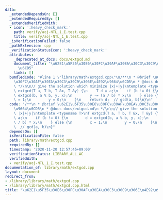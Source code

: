 ```yaml
---
data:
  _extendedDependsOn: []
  _extendedRequiredBy: []
  _extendedVerifiedWith:
  - icon: ':heavy_check_mark:'
    path: verify/aoj-NTL_1_E.test.cpp
    title: verify/aoj-NTL_1_E.test.cpp
  _isVerificationFailed: false
  _pathExtension: cpp
  _verificationStatusIcon: ':heavy_check_mark:'
  attributes:
    _deprecated_at_docs: docs/extgcd.md
    document_title: "\u62E1\u5F35\u30E6\u30FC\u30AF\u30EA\u30C3\u30C9\u306E\u4E92\u9664\
      \u6CD5"
    links: []
  bundledCode: "#line 1 \"library/math/extgcd.cpp\"\n/**\n * @brief \u62E1\u5F35\u30E6\
    \u30FC\u30AF\u30EA\u30C3\u30C9\u306E\u4E92\u9664\u6CD5\n * @docs docs/extgcd.md\n\
    \ */\n\n// give the solution which minimize |x|+|y|\ntemplate <typename T>\nT\
    \ extgcd(T a, T b, T &x, T &y) {\n    T d = a;\n    if (b != 0) {\n        d =\
    \ extgcd(b, a % b, y, x);\n        y -= (a / b) * x;\n    } else {\n        x\
    \ = 1;\n        y = 0;\n    }\n    return d;  // gcd(a, b)\n}\n"
  code: "/**\n * @brief \u62E1\u5F35\u30E6\u30FC\u30AF\u30EA\u30C3\u30C9\u306E\u4E92\
    \u9664\u6CD5\n * @docs docs/extgcd.md\n */\n\n// give the solution which minimize\
    \ |x|+|y|\ntemplate <typename T>\nT extgcd(T a, T b, T &x, T &y) {\n    T d =\
    \ a;\n    if (b != 0) {\n        d = extgcd(b, a % b, y, x);\n        y -= (a\
    \ / b) * x;\n    } else {\n        x = 1;\n        y = 0;\n    }\n    return d;\
    \  // gcd(a, b)\n}"
  dependsOn: []
  isVerificationFile: false
  path: library/math/extgcd.cpp
  requiredBy: []
  timestamp: '2020-11-20 12:57:45+09:00'
  verificationStatus: LIBRARY_ALL_AC
  verifiedWith:
  - verify/aoj-NTL_1_E.test.cpp
documentation_of: library/math/extgcd.cpp
layout: document
redirect_from:
- /library/library/math/extgcd.cpp
- /library/library/math/extgcd.cpp.html
title: "\u62E1\u5F35\u30E6\u30FC\u30AF\u30EA\u30C3\u30C9\u306E\u4E92\u9664\u6CD5"
---
```

